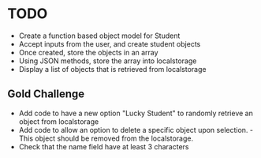 # TODO
- Create a function based object model for Student
- Accept inputs from the user, and create student objects
- Once created, store the objects in an array
- Using JSON methods, store the array into localstorage
- Display a list of objects that is retrieved from localstorage

## Gold Challenge
- Add code to have a new option "Lucky Student" to randomly retrieve an object from localstorage
- Add code to allow an option to delete a specific object upon selection. - This object should be removed from the localstorage.
- Check that the name field have at least 3 characters
